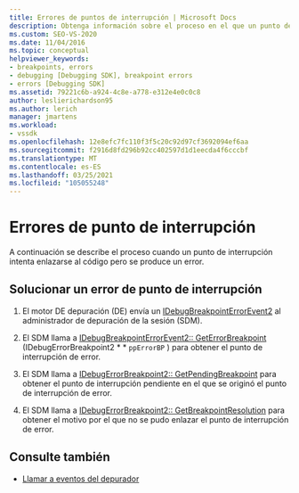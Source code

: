 ```yaml
---
title: Errores de puntos de interrupción | Microsoft Docs
description: Obtenga información sobre el proceso en el que un punto de interrupción intenta enlazarse al código, pero produce un error y cómo solucionar los errores de los puntos de interrupción.
ms.custom: SEO-VS-2020
ms.date: 11/04/2016
ms.topic: conceptual
helpviewer_keywords:
- breakpoints, errors
- debugging [Debugging SDK], breakpoint errors
- errors [Debugging SDK]
ms.assetid: 79221c6b-a924-4c8e-a778-e312e4e0c0c8
author: leslierichardson95
ms.author: lerich
manager: jmartens
ms.workload:
- vssdk
ms.openlocfilehash: 12e8efc7fc110f3f5c20c92d97cf3692094ef6aa
ms.sourcegitcommit: f2916d8fd296b92cc402597d1d1eecda4f6cccbf
ms.translationtype: MT
ms.contentlocale: es-ES
ms.lasthandoff: 03/25/2021
ms.locfileid: "105055248"
---
```

# <a name="breakpoint-errors"></a>Errores de punto de interrupción
A continuación se describe el proceso cuando un punto de interrupción intenta enlazarse al código pero se produce un error.

## <a name="troubleshoot-a-breakpoint-error"></a>Solucionar un error de punto de interrupción

1. El motor DE depuración (DE) envía un [IDebugBreakpointErrorEvent2](../../extensibility/debugger/reference/idebugbreakpointerrorevent2.md) al administrador de depuración de la sesión (SDM).

2. El SDM llama a [IDebugBreakpointErrorEvent2:: GetErrorBreakpoint](../../extensibility/debugger/reference/idebugbreakpointerrorevent2-geterrorbreakpoint.md) (IDebugErrorBreakpoint2 * * `ppErrorBP` ) para obtener el punto de interrupción de error.

3. El SDM llama a [IDebugErrorBreakpoint2:: GetPendingBreakpoint](../../extensibility/debugger/reference/idebugerrorbreakpoint2-getpendingbreakpoint.md) para obtener el punto de interrupción pendiente en el que se originó el punto de interrupción de error.

4. El SDM llama a [IDebugErrorBreakpoint2:: GetBreakpointResolution](../../extensibility/debugger/reference/idebugerrorbreakpoint2-getbreakpointresolution.md) para obtener el motivo por el que no se pudo enlazar el punto de interrupción de error.

## <a name="see-also"></a>Consulte también
- [Llamar a eventos del depurador](../../extensibility/debugger/calling-debugger-events.md)
